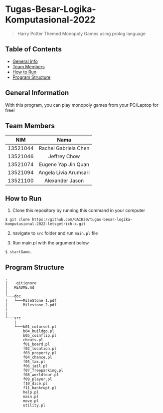 # Tugas-Besar-Logika-Komputasional-2022
> Harry Potter Themed Monopoly Games using prolog language

## Table of Contents

-   [General Info](#general-information)
-   [Team Members](#team-members)
-   [How to Run](#how-to-run)
-   [Program Structure](#program-structure)

## General Information

With this program, you can play monopoly games from your PC/Laptop for free! 

## Team Members

| **NIM**  |       **Nama**        |
| :------: | :-------------------: |
| 13521044 |  Rachel Gabriela Chen |
| 13521046 |      Jeffrey Chow     |
| 13521074 |  Eugene Yap Jin Quan  |
| 13521094 | Angela Livia Arumsari |
| 13521100 |    Alexander Jason    |

## How to Run

1. Clone this repository by running this command in your computer
```
$ git clone https://github.com/GAIB20/tugas-besar-logika-komputasional-2022-letsgetrich-x.git
```

2. navigate to `src` folder and run `main.pl` file

3. Run main.pl with the argument below

```
$ startGame.
```

## Program Structure

```
.
│   .gitignore
│   README.md
|
└───doc
|   └───MileStone 1.pdf
|       Milestone 2.pdf
|
|
└───src
    |
    └───b01_colorset.pl
        b04_buildgo.pl
        b05_coinflip.pl
        cheats.pl
        f01_board.pl
        f02_location.pl
        f03_property.pl
        f04_chance.pl
        f05_tax.pl
        f06_jail.pl
        f07_freeparking.pl
        f08_worldtour.pl
        f09_player.pl
        f10_dice.pl
        f11_bankrupt.pl
        help.pl
        main.pl
        move.pl
        utility.pl
```
